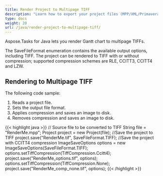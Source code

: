```yaml
---
title: Render Project to Multipage TIFF
description: "Learn how to export your project files (MPP/XML/Primavera XML) as multipage TIFF using Aspose.Tasks for Java."
type: docs
weight: 20
url: /java/render-project-to-multipage-tiff/
---
```


Aspose.Tasks for Java lets you render Gantt chart to multipage TIFFs.

The SaveFileFormat enumeration contains the available output options, including TIFF. The project can be rendered to TIFF with or without compression; supported compression schemes are RLE, CCITT3, CCITT4 and LZW.

## **Rendering to Multipage TIFF**
The following code sample:

1. Reads a project file.
2. Sets the output file format.
3. Applies compression and saves an image to disk.
4. Removes compression and saves an image to disk.

{{< highlight java >}}
// Source file to be converted to TIFF
String file = "RenderMe.mpp";
Project project = new Project(file);
//Save the project to TIFF
project.save("RenderMe.tif", SaveFileFormat.TIFF);
//Save the project with CCITT4 compression
ImageSaveOptions options = new ImageSaveOptions(SaveFileFormat.TIFF);
options.setTiffCompression(TiffCompression.Ccitt4);
project.save("RenderMe_options.tif", options);
options.setTiffCompression(TiffCompression.None);
project.save("RenderMe_comp_none.tif", options);
{{< /highlight >}}
